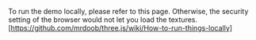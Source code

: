 To run the demo locally, please refer to this page. Otherwise, the security setting of the browser would not let you load the textures.
[https://github.com/mrdoob/three.js/wiki/How-to-run-things-locally]